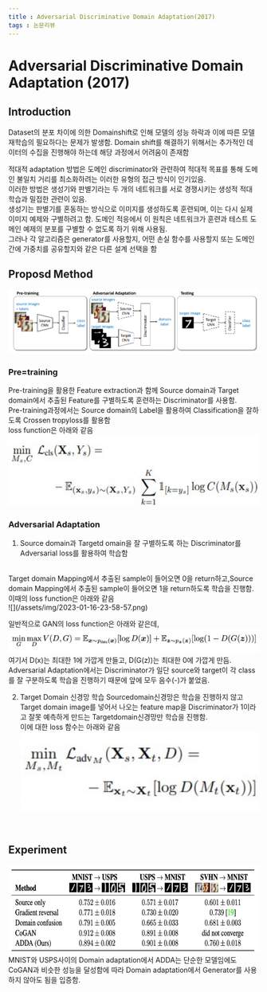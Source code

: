 ```yaml
---
title : Adversarial Discriminative Domain Adaptation(2017) 
tags : 논문리뷰 
---
```


# Adversarial Discriminative Domain Adaptation (2017)
## Introduction 
Dataset의 분포 차이에 의한 Domainshift로 인해 모델의 성능 하락과 이에 따른 모델 재학습의 필요하다는 문제가 발생함. Domain shift를 해결하기 위해서는 추가적인 데이터의 수집을 진행해야 하는데 해당 과정에서 어려움이 존재함 
<br/> 

적대적 adaptation 방법은 도메인 discriminator와 관련하여 적대적 목표를 통해 도메인 불일치 거리를 최소화하려는 이러한 유형의 접근 방식이 인기있음.
<br/>
 이러한 방법은 생성기와 판별기라는 두 개의 네트워크를 서로 경쟁시키는 생성적 적대 학습과 밀접한 관련이 있음. 
<br/>
 생성기는 판별기를 혼동하는 방식으로 이미지를 생성하도록 훈련되며, 이는 다시 실제 이미지 예제와 구별하려고 함. 도메인 적응에서 이 원칙은 네트워크가 훈련과 테스트 도메인 예제의 분포를 구별할 수 없도록 하기 위해 사용됨. 
 <br/> 
 그러나 각 알고리즘은 generator를 사용할지, 어떤 손실 함수를 사용할지 또는 도메인 간에 가중치를 공유할지와 같은 다른 설계 선택을 함 

## Proposd Method 
![](/assets/img/2023-01-16-23-48-47.png)
<br/>

### Pre=training
Pre-training을 활용한 Feature extraction과 함께 Source domain과 Target domain에서
추출된 Feature를 구별하도록 훈련하는 Discriminator를 사용함. 
<br/>
 Pre-training과정에서는 Source domain의 Label을 활용하여 Classification을 잘하도록 Crossen tropyloss를 활용함
<br/>
loss function은 아래와 같음 
<br/>
![](/assets/img/2023-01-16-23-53-06.png) 

### Adversarial Adaptation 
1. Source domain과 Targetd omain을 잘 구별하도록 하는 Discriminator를 Adversarial loss를 활용하여 학습함
<br/>
Target domain Mapping에서 추출된 sample이 들어오면 0을 return하고,Source domain
Mapping에서 추출된 sample이 들어오면 1을 return하도록 학습을 진행함. 
<br/>
이때의 loss function은 아래와 같음 
<br/>
![](/assets/img/2023-01-16-23-58-57.png)
<br/>

일반적으로 GAN의 loss function은 아래와 같은데, 
<br/>
![](/assets/img/2023-01-16-23-59-58.png)
<br/>
여기서 D(x)는 최대한 1에 가깝게 만들고, D(G(z))는 최대한 0에 가깝게 만듬. 
<br/>
Adversarial Adaptation에서는 Discriminator가 일단 source와 target이 각 class를 잘 구분하도록 학습을 진행하기 때문에 앞에 모두 음수(-)가 붙었음. 

2. Target Domain 신경망 학습
Sourcedomain신경망은 학습을 진행하지 않고 Target domain image를 넣어서 나오는 feature
map을 Discriminator가 1이라고 잘못 예측하게 만드는 Targetdomain신경망만 학습을 진행함.<br/> 이에 대한 loss 함수는 아래와 같음 <br/>
![](/assets/img/2023-01-17-00-05-39.png)
<br/>


## Experiment 
![](/assets/img/2023-01-17-00-06-48.png)
<br/>
MNIST와 USPS사이의 Domain adaptation에서 ADDA는 단순한 모델임에도 CoGAN과 비슷한 성능을 달성함에 따라 Domain adaptation에서 Generator를 사용하지 않아도 됨을 입증함. 




